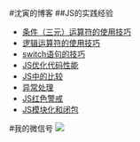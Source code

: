 #沈寅的博客
##JS的实践经验
- [条件（三元）运算符的使用技巧](https://github.com/benhaben/javascript-best-practice/issues/1)
- [逻辑运算符的使用技巧](https://github.com/benhaben/javascript-best-practice/issues/2)
- [switch语句的技巧](https://github.com/benhaben/javascript-best-practice/issues/3)
- [JS优化代码性能](https://github.com/benhaben/javascript-best-practice/issues/4)
- [JS中的比较](https://github.com/benhaben/javascript-best-practice/issues/5)
- [异常处理](https://github.com/benhaben/javascript-best-practice/issues/6)
- [JS红色警戒](https://github.com/benhaben/javascript-best-practice/issues/7)
- [JS模块化和闭包](https://github.com/benhaben/javascript-best-practice/issues/8)

#我的微信号
![](https://raw.githubusercontent.com/benhaben/javascript-best-practice/master/javascript%E6%9C%80%E4%BD%B3%E5%AE%9E%E8%B7%B5/weixin.png)

